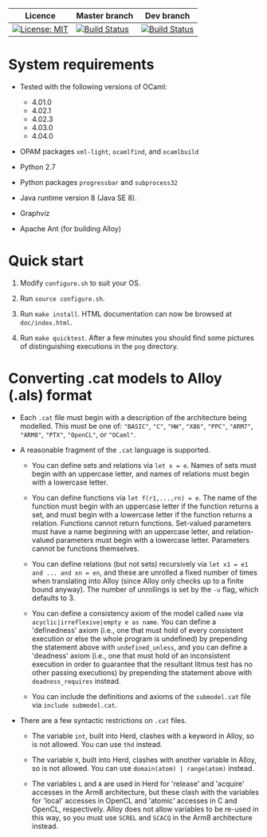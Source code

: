 
| Licence | Master branch | Dev branch |
|---------|---------------|------------|
| [![License: MIT](https://img.shields.io/badge/License-MIT-yellow.svg)](https://opensource.org/licenses/MIT) | [![Build Status](https://travis-ci.org/johnwickerson/memalloy.svg?branch=master)](https://travis-ci.org/johnwickerson/memalloy) | [![Build Status](https://travis-ci.org/johnwickerson/memalloy.svg?branch=dev)](https://travis-ci.org/johnwickerson/memalloy) |

# System requirements

- Tested with the following versions of OCaml:
    - 4.01.0
    - 4.02.1
    - 4.02.3
    - 4.03.0
    - 4.04.0

- OPAM packages `xml-light`, `ocamlfind`, and `ocamlbuild`

- Python 2.7

- Python packages `progressbar` and `subprocess32`

- Java runtime version 8 (Java SE 8).

- Graphviz

- Apache Ant (for building Alloy)

# Quick start

1. Modify `configure.sh` to suit your OS.

2. Run `source configure.sh`.

3. Run `make install`. HTML documentation can now be browsed at
   `doc/index.html`.

4. Run `make quicktest`. After a few minutes you should find some
   pictures of distinguishing executions in the `png` directory.

# Converting .cat models to Alloy (.als) format

- Each `.cat` file must begin with a description of the architecture
  being modelled. This must be one of: `"BASIC"`, `"C"`, `"HW"`,
  `"X86"`, `"PPC"`, `"ARM7"`, `"ARM8"`, `"PTX"`, `"OpenCL"`, or `"OCaml"`.

- A reasonable fragment of the `.cat` language is supported.

	- You can define sets and relations via `let x = e`. Names of sets
      must begin with an uppercase letter, and names of relations must
      begin with a lowercase letter.

	- You can define functions via `let f(r1,...,rn) = e`. The name of
      the function must begin with an uppercase letter if the function
      returns a set, and must begin with a lowercase letter if the
      function returns a relation. Functions cannot return functions.
      Set-valued parameters must have a name beginning with an
      uppercase letter, and relation-valued parameters must begin with
      a lowercase letter. Parameters cannot be functions themselves.
	  
    - You can define relations (but not sets) recursively via `let x1
	  = e1 and ... and xn = en`, and these are unrolled a fixed number
	  of times when translating into Alloy (since Alloy only checks up
	  to a finite bound anyway). The number of unrollings is set by
	  the `-u` flag, which defaults to 3.
	  
    - You can define a consistency axiom of the model called `name`
      via `acyclic|irreflexive|empty e as name`. You can define a
      'definedness' axiom (i.e., one that must hold of every
      consistent execution or else the whole program is undefined) by
      prepending the statement above with `undefined_unless`, and you
      can define a 'deadness' axiom (i.e., one that must hold of an
      inconsistent execution in order to guarantee that the resultant
      litmus test has no other passing executions) by prepending the
      statement above with `deadness_requires` instead.

    - You can include the definitions and axioms of the `submodel.cat`
      file via `include submodel.cat`. 

- There are a few syntactic restrictions on `.cat` files.

    - The variable `int`, built into Herd, clashes with a keyword in
      Alloy, so is not allowed. You can use `thd` instead.

    - The variable `X`, built into Herd, clashes with another variable
      in Alloy, so is not allowed. You can use `domain(atom) |
      range(atom)` instead.

    - The variables `L` and `A` are used in Herd for 'release' and
      'acquire' accesses in the Arm8 architecture, but these clash
      with the variables for 'local' accesses in OpenCL and 'atomic'
      accesses in C and OpenCL, respectively. Alloy does not allow
      variables to be re-used in this way, so you must use `SCREL` and
      `SCACQ` in the Arm8 architecture instead.
